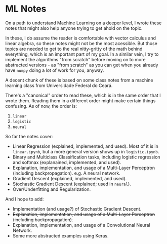# ML Notes

On a path to understand Machine Learning on a deeper level, I wrote these notes that might also help anyone trying to get ahold on the topic.

In these, I do assume the reader is comfortable with vector calculus and linear algebra, so these notes might not be the most acessible. But those topics are needed to get to the real nitty-gritty of the math behind everything, which is an important part of my goal. In a similar vein, I try to implement the algorithms "from scratch" before moving on to more abstracted versions - as "from scratch" as you can get when you already have `numpy` doing a lot of work for you, anyway.

A decent chunk of these is based on some class notes from a machine learning class from Universidade Federal do Ceará.

There's a "canonical" order to read these, which is in the same order that I wrote them. Reading them in a different order might make certain things confusing. As of now, the order is:
1. `linear`
2. `logistic`
3. `neural`

So far the notes cover:
* Linear Regression (explained, implemented, and used). Most of it is in `linear.ipynb`, but a more general version shows up in `logistic.ipynb`.
* Binary and Multiclass Classification tasks, including logistic regression and softmax (explanained, implemented, and used).
* Explanation, implementation, and usage of a Multi-Layer Perceptron (including backpropagation). e.g. A neural network.
* Gradient Descent (explained, implemented, and used).
* Stochastic Gradient Descent (explained; used in `neural`).
* Over/Underfitting and Regularization.

And I hope to add:
* Implementation (and usage?) of Stochastic Gradient Descent.
* ~~Explanation, implementation, and usage of a Multi-Layer Perceptron (including backpropagation).~~
* Explanation, implementation, and usage of a Convolutional Neural Network.
* Some more abstracted examples using Keras.

